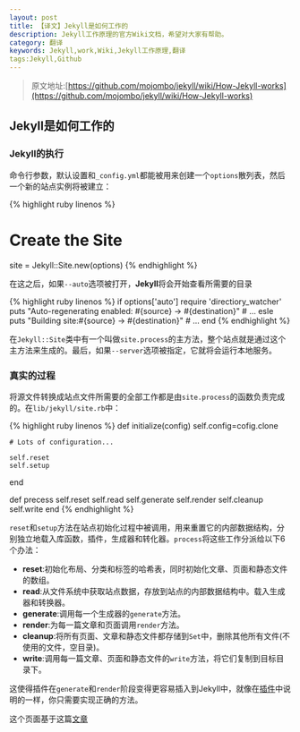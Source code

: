 ```yaml
---
layout: post
title: 【译文】Jekyll是如何工作的
description: Jekyll工作原理的官方Wiki文档，希望对大家有帮助。
category: 翻译
keywords: Jekyll,work,Wiki,Jekyll工作原理,翻译
tags:Jekyll,Github
---
```


> 原文地址:[https://github.com/mojombo/jekyll/wiki/How-Jekyll-works](https://github.com/mojombo/jekyll/wiki/How-Jekyll-works)

## Jekyll是如何工作的 ##

### Jekyll的执行 ###

命令行参数，默认设置和`_config.yml`都能被用来创建一个`options`散列表，然后一个新的站点实例将被建立：

{% highlight ruby linenos %}
# Create the Site
site = Jekyll::Site.new(options)
{% endhighlight %}

在这之后，如果`--auto`选项被打开，**Jekyll**将会开始查看所需要的目录

{% highlight ruby linenos %}
if options['auto']
	require 'directiory_watcher'
	puts "Auto-regenerating enabled: #{source} -> #{destination}"
	# ...
esle
	puts "Building site:#{source} -> #{destination}"
	# ...
end
{% endhighlight %}

在`Jekyll::Site`类中有一个叫做`site.process`的主方法，整个站点就是通过这个主方法来生成的。最后，如果`--server`选项被指定，它就将会运行本地服务。

### 真实的过程 ###

将源文件转换成站点文件所需要的全部工作都是由`site.process`的函数负责完成的。在`lib/jekyll/site.rb`中：

{% highlight ruby linenos %}
def initialize(config)
	self.config=cofig.clone

	# Lots of configuration...

	self.reset
	self.setup
end

def precess
	self.reset
	self.read
	self.generate
	self.render
	self.cleanup
	self.write
end
{% endhighlight %}


`reset`和`setup`方法在站点初始化过程中被调用，用来重置它的内部数据结构，分别独立地载入库函数，插件，生成器和转化器。`process`将这些工作分派给以下6个办法：
- **reset**:初始化布局、分类和标签的哈希表，同时初始化文章、页面和静态文件的数组。
- **read**:从文件系统中获取站点数据，存放到站点的内部数据结构中。载入生成器和转换器。
- **generate**:调用每一个生成器的`generate`方法。
- **render**:为每一篇文章和页面调用`render`方法。
- **cleanup**:将所有页面、文章和静态文件都存储到`Set`中，删除其他所有文件(不使用的文件，空目录)。
- **write**:调用每一篇文章、页面和静态文件的`write`方法，将它们复制到目标目录下。

这使得插件在`generate`和`render`阶段变得更容易插入到Jekyll中，就像在[插件](https://github.com/mojombo/jekyll/wiki/Plugins)中说明的一样，你只需要实现正确的方法。

这个页面基于这篇[文章](onox.com.br/2012/10/02/how-jekyll-workd.html)



